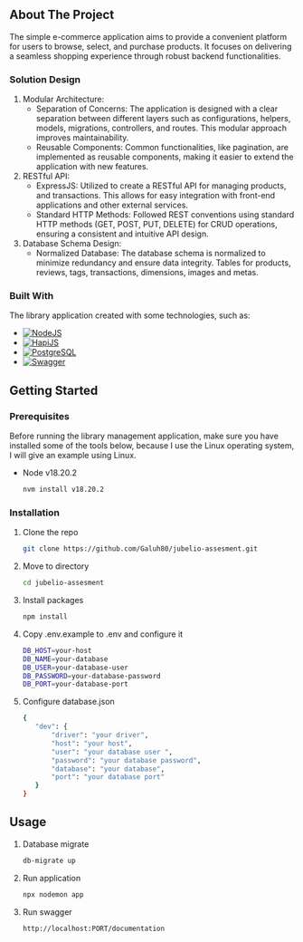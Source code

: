 <!-- ABOUT THE PROJECT -->
## About The Project

The simple e-commerce application aims to provide a convenient platform for users to browse, select, and purchase products. It focuses on delivering a seamless shopping experience through robust backend functionalities.

### Solution Design

1. Modular Architecture:
    * Separation of Concerns: The application is designed with a clear separation between different layers such as configurations, helpers, models, migrations, controllers, and routes. This modular approach improves maintainability.
    * Reusable Components: Common functionalities, like pagination, are implemented as reusable components, making it easier to extend the application with new features.
2. RESTful API:
    * ExpressJS: Utilized to create a RESTful API for managing products, and transactions. This allows for easy integration with front-end applications and other external services.
    * Standard HTTP Methods: Followed REST conventions using standard HTTP methods (GET, POST, PUT, DELETE) for CRUD operations, ensuring a consistent and intuitive API design.
3. Database Schema Design:
    * Normalized Database: The database schema is normalized to minimize redundancy and ensure data integrity. Tables for products, reviews, tags, transactions, dimensions, images and metas.

### Built With

The library application created with some technologies, such as:

* [![NodeJS][NodeJS]][NodeJS-url]
* [![HapiJS][HapiJS]][HapiJS-url]
* [![PostgreSQL][PostgreSQL]][PostgreSQL-url]
* [![Swagger][Swagger]][Swagger-url]


<!-- GETTING STARTED -->
## Getting Started

### Prerequisites

Before running the library management application, make sure you have installed some of the tools below, because I use the Linux operating system, I will give an example using Linux.
* Node v18.20.2
  ```sh
  nvm install v18.20.2
  ```

### Installation

1. Clone the repo
   ```sh
   git clone https://github.com/Galuh80/jubelio-assesment.git
   ```
2. Move to directory
   ```sh
   cd jubelio-assesment
   ```
3. Install packages
   ```sh
   npm install
   ```
4. Copy .env.example to .env and configure it
   ```sh
   DB_HOST=your-host
   DB_NAME=your-database
   DB_USER=your-database-user
   DB_PASSWORD=your-database-password
   DB_PORT=your-database-port
   ```
6. Configure database.json
   ```sh
   {
      "dev": {
          "driver": "your driver",
          "host": "your host",
          "user": "your database user ",
          "password": "your database password",
          "database": "your database",
          "port": "your database port"
      }
   }
   ```

<!-- USAGE EXAMPLES -->
## Usage

1. Database migrate
   ```sh
   db-migrate up
   ```
2. Run application
   ```sh
   npx nodemon app
   ```
3. Run swagger
   ```sh
   http://localhost:PORT/documentation
   ```

<!-- MARKDOWN LINKS & IMAGES -->
<!-- https://www.markdownguide.org/basic-syntax/#reference-style-links -->
[NodeJS]: https://img.shields.io/badge/Node.js-43853D?style=for-the-badge&logo=node.js&logoColor=white
[NodeJS-url]: https://nodejs.org/en
[HapiJS]: https://img.shields.io/badge/hapi-%5E20.0.0-brightgreen.svg
[HapiJS-url]: https://hapi.dev/
[PostgreSQL]: https://img.shields.io/badge/postgresql-4169e1?style=for-the-badge&logo=postgresql&logoColor=white
[PostgreSQL-url]: https://www.postgresql.org/
[Swagger]: https://img.shields.io/badge/-Swagger-%23Clojure?style=for-the-badge&logo=swagger&logoColor=white
[Swagger-url]: https://swagger.io/

